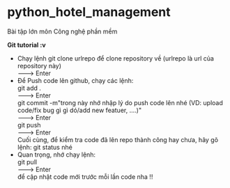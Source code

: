 # python_hotel_management

Bài tập lớn môn Công nghệ phần mềm

<b>Git tutorial :v</b> 

- Chạy lệnh git clone urlrepo để clone repository về (urlrepo là url của repository này)
  <br/>
  ---> Enter
- Để Push code lên github, chạy các lệnh: 
  <br/>
  git add .
  <br/>
  ---> Enter
  <br/>
  git commit -m"trong này nhớ nhập lý do push code lên nhé (VD: upload code/fix bug gì gì dó/add new featuer, ....)"
  <br/>
  ---> Enter
  <br/>
  git push
  <br/>
  ---> Enter
  <br/>
 Cuối cùng, để kiểm tra code đã lên repo thành công hay chưa, hãy gõ lệnh: git status nhé
- Quan trọng, nhớ chạy lệnh:
   <br/>
  git pull 
  <br/>
  ---> Enter
  <br/>
  để cập nhật code mới trước mỗi lần code nha !!

